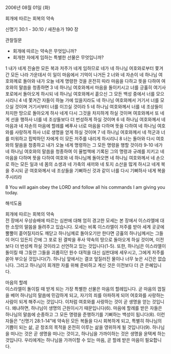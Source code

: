 2006년 08월 01일 (화)

회개에 따르는 회복의 약속



신명기 30:1 - 30:10 / 새찬송가 190 장


관찰질문
- 회개에 따르는 약속은 무엇입니까? 
- 회개한 자에게 임하는 특별한 선물은 무엇입니까? 

1 내가 네게 진술한 모든 복과 저주가 네게 임하므로 네가 네 하나님 여호와로부터 쫓겨간 모든 나라 가운데서 이 일이 마음에서 기억이 나거든 2 너와 네 자손이 네 하나님 여호와께로 돌아와 내가 오늘 네게 명령한 것을 온전히 따라 마음을 다하고 뜻을 다하여 여호와의 말씀을 청종하면 3 네 하나님 여호와께서 마음을 돌이키시고 너를 긍휼히 여기사 포로에서 돌아오게 하시되 네 하나님 여호와께서 흩으신 그 모든 백성 중에서 너를 모으시리니 4 네 쫓겨간 자들이 하늘 가에 있을지라도 네 하나님 여호와께서 거기서 너를 모으실 것이며 거기서부터 너를 이끄실 것이라 5 네 하나님 여호와께서 너를 네 조상들이 차지한 땅으로 돌아오게 하사 네게 다시 그것을 차지하게 하실 것이며 여호와께서 또 네게 선을 행하사 너를 네 조상들보다 더 번성하게 하실 것이며 6 네 하나님 여호와께서 네 마음과 네 자손의 마음에 할례를 베푸사 너로 마음을 다하며 뜻을 다하여 네 하나님 여호와를 사랑하게 하사 너로 생명을 얻게 하실 것이며 7 네 하나님 여호와께서 네 적군과 너를 미워하고 핍박하던 자에게 이 모든 저주를 내리게 하시리니 8 너는 돌아와 다시 여호와의 말씀을 청종하고 내가 오늘 네게 명령하는 그 모든 명령을 행할 것이라 9-10 네가 네 하나님 여호와의 말씀을 청종하여 이 율법책에 기록된 그의 명령과 규례를 지키고 네 마음을 다하며 뜻을 다하여 여호와 네 하나님께 돌아오면 네 하나님 여호와께서 네 손으로 하는 모든 일과 네 몸의 소생과 네 가축의 새끼와 네 토지 소산을 많게 하시고 네게 복을 주시되 곧 여호와께서 네 조상들을 기뻐하신 것과 같이 너를 다시 기뻐하사 네게 복을 주시리라 

8  You will again obey the LORD and follow all his commands I am giving you today.

해석도움





회개에 따르는 회복의 약속  
전 장에서 우상숭배에 따르는 심판에 대해 엄히 경고한 모세는 본 장에서 이스라엘에 대한 소망의 말씀을 들려주고 있습니다. 모세는 비록 이스라엘이 저주를 받아 세계 곳곳에 뿔뿔이 흩어질지라도 깨닫고 하나님께로 돌아오기만 한다면 긍휼의 하나님께서는 그들이 어디 있든지 간에 그 포로 된 결박을 푸사 약속의 땅으로 돌아오게 하실 것이며, 이전보다 더 번성케 하실 것이라고 선언하고 있는 것입니다(1-5). 또한, 하나님은 이스라엘이 돌이킬 때 그동안 그들을 괴롭히던 원수 대적을 대신 심판대에 세우시고, 그에게 저주를 쏟아 부으실 것입니다(7). 하나님 앞에서는 결코 엎질러진 물이나 너무 늦은 시간은 없습니다. 그리고 하나님이 회개한 자를 위해 준비하고 계신 것은 이전보다 더 큰 은혜입니다.

마음의 할례  
이스라엘이 돌이킬 때 받게 되는 가장 특별한 선물은 마음의 할례입니다. 곧 마음의 껍질을 베어 하나님의 말씀에 민감하게 되고, 자기의 죄를 아파하게 되어 여호와를 사랑하는 사람이 되게 해주시는 것입니다. 이처럼 여호와를 사랑하는 것이 곧 생명을 얻는 것입니다. 왜냐하면, 하나님이 생명의 근원이시기 때문입니다(6). 마음에 할례를 받은 자들은 하나님의 말씀에 순종하고 그 모든 명령을 준행하기를 기뻐하는 백성이 됩니다(8). 이런 자들은 “신명기 28:1-14”에 약속된 모든 복들을 다시 회복하게 되고, 특별히 하나님의 기쁨이 되는 삶, 곧 창조의 목적을 온전히 이루는 삶을 영위하게 될 것입니다(9). 하나님을 떠나는 것은 곧 생명을 떠나는 것이고, 하나님을 가까이하는 것은 생명을 윤택케 하는 것입니다. 우리에게는 하나님을 가까이할 수 있는 마음, 곧 할례 받은 마음이 필요합니다.